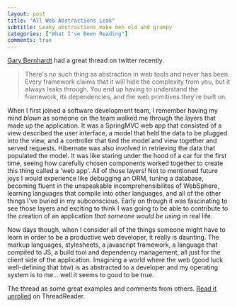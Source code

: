 ```yaml
---
layout: post
title: "All Web Abstractions Leak"
subtitle: Leaky abstractions make men old and grumpy
categories: ["What I've Been Reading"]
comments: true
---
```


[Gary Bernhardt](https://twitter.com/garybernhardt) had a great thread on twitter recently.

> There's no such thing as abstraction in web tools and never has been. Every framework claims that it will hide the complexity from you, but it always leaks through. You end up having to understand the framework, its dependencies, and the web primitives they're built on.

When I first joined a software development team, I remember having my mind *blown* as someone on the team walked me through the layers that made up the application. It was a SpringMVC web app that consisted of a view described the user interface, a model that held the data to be plugged into the view, and a controller that tied the model and view together and served requests. Hibernate was also involved in retrieving the data that populated the model. It was like staring under the hood of a car for the first time, seeing how carefully chosen components worked together to create this thing called a 'web app'. All of those layers! Not to mentioned future joys I would experience like debugging an ORM, tuning a database, becoming fluent in the unspeakable incomprehensibilites of WebSphere, learning languages that compile into other languages, and all of the other things I've buried in my subconscious. Early on though it was fascinating to see those layers and exciting to think I was going to be able to contribute to the creation of an application *that someone would be using* in real life.

Now days though, when I consider all of the things someone might have to learn in order to be a productive web developer, it really is daunting. The markup languages, stylesheets, a javascript framework, a language that compiled to JS, a build tool and dependency management, all just for the client side of the application. Imagining a world where the web (good luck well-defining that btw) is as abstracted to a developer and my operating system is to me... well it seems to good to be true.

The thread as some great examples and comments from others. [Read it unrolled](https://threadreaderapp.com/thread/1088523317089169408.html) on ThreadReader.
